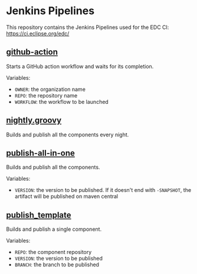 # Jenkins Pipelines

This repository contains the Jenkins Pipelines used for the EDC CI:
https://ci.eclipse.org/edc/

## [github-action](./github-action.groovy)
Starts a GitHub action workflow and waits for its completion.

Variables:
- `OWNER`: the organization name
- `REPO`: the repository name
- `WORKFLOW`: the workflow to be launched

## [nightly.groovy](./nightly.groovy)
Builds and publish all the components every night.

## [publish-all-in-one](./publish-all-in-one.groovy)
Builds and publish all the components.

Variables:
- `VERSION`: the version to be published. If it doesn't end with `-SNAPSHOT`, the artifact will be published on maven central

## [publish_template](./publish_template.groovy)
Builds and publish a single component.

Variables:
- `REPO`: the component repository
- `VERSION`: the version to be published
- `BRANCH`: the branch to be published
